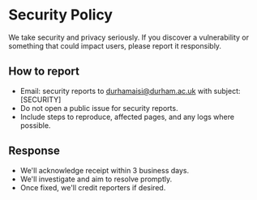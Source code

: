 # Security Policy

We take security and privacy seriously. If you discover a vulnerability or something that could impact users, please report it responsibly.

## How to report

- Email: security reports to <durhamaisi@durham.ac.uk> with subject: [SECURITY]
- Do not open a public issue for security reports.
- Include steps to reproduce, affected pages, and any logs where possible.

## Response

- We'll acknowledge receipt within 3 business days.
- We'll investigate and aim to resolve promptly.
- Once fixed, we'll credit reporters if desired.

